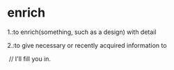 # enrich

1.:to enrich(something, such as a design) with detail

2.:to give necessary or recently acquired information to

​	// I'll fill you in.